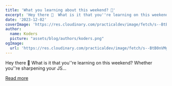 ```yaml
---
title: 'What you learning about this weekend? 🧠'
excerpt: 'Hey there 👋  What is it that you''re learning on this weekend?  Whether you''re sharpening your JS...'
date: '2023-12-02'
coverImage: 'https://res.cloudinary.com/practicaldev/image/fetch/s--BtB0nVMg--/c_imagga_scale,f_auto,fl_progressive,h_420,q_auto,w_1000/https://dev-to-uploads.s3.amazonaws.com/uploads/articles/occha3kmmqire7ozijg6.jpg'
author:
  name: Koders
  picture: "assets/blog/authors/koders.png"
ogImage:
  url: 'https://res.cloudinary.com/practicaldev/image/fetch/s--BtB0nVMg--/c_imagga_scale,f_auto,fl_progressive,h_420,q_auto,w_1000/https://dev-to-uploads.s3.amazonaws.com/uploads/articles/occha3kmmqire7ozijg6.jpg'
---
```


Hey there 👋  What is it that you''re learning on this weekend?  Whether you''re sharpening your JS...

[Read more](https://dev.to/codenewbieteam/what-you-learning-about-this-weekend-1839)
